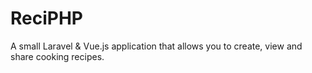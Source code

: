 # ReciPHP
A small Laravel &amp; Vue.js application that allows you to create, view and share cooking recipes.
